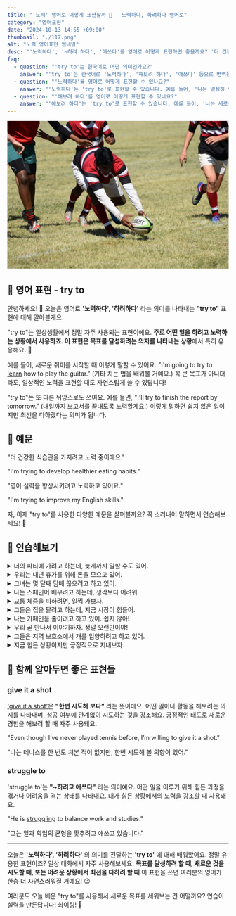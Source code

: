 ```yaml
---
title: "'노력' 영어로 어떻게 표현할까 💪 - 노력하다, 하려하다 영어로"
category: "영어표현"
date: "2024-10-13 14:55 +09:00"
thumbnail: "./117.png"
alt: "노력 영어표현 썸네일"
desc: "'노력하다', '~하려 하다', '애쓰다'를 영어로 어떻게 표현하면 좋을까요? '더 건강한 식습관을 가지려고 노력 중이에요.', '영어 실력을 향상시키려 하고 있어요.' 등을 영어로 표현하는 법을 배워봅시다. 다양한 예문을 통해서 연습하고 본인의 표현으로 만들어 보세요."
faq:
  - question: "'try to'는 한국어로 어떤 의미인가요?"
    answer: "'try to'는 한국어로 '노력하다', '해보려 하다', '애쓰다' 등으로 번역될 수 있습니다. 어떤 일을 해보려는 의도를 표현할 때 사용합니다."
  - question: "'노력하다'를 영어로 어떻게 표현할 수 있나요?"
    answer: "'노력하다'는 'try to'로 표현할 수 있습니다. 예를 들어, '나는 열심히 영어를 배우려고 노력하고 있어'는 'I am trying to learn English hard'로 말할 수 있습니다."
  - question: "'해보려 하다'를 영어로 어떻게 표현할 수 있나요?"
    answer: "'해보려 하다'는 'try to'로 표현할 수 있습니다. 예를 들어, '나는 새로운 요리를 해보려 해'는 'I am trying to cook a new dish'로 말할 수 있습니다."
---
```


![미식축구, 빨간색 하얀색 줄무늬, 공을 잡고있음](./117-1.jpg)

## 🌟 영어 표현 - try to

안녕하세요! 👋 오늘은 영어로 **'노력하다', '하려하다'** 라는 의미를 나타내는 **"try to"** 표현에 대해 알아볼게요.

"try to"는 일상생활에서 정말 자주 사용되는 표현이에요. **주로 어떤 일을 하려고 노력하는 상황에서 사용하죠. 이 표현은 목표를 달성하려는 의지를 나타내는 상황**에서 특히 유용해요. 💪

예를 들어, 새로운 취미를 시작할 때 이렇게 말할 수 있어요. "I'm going to try to [learn](/blog/in-english/245.learn/) how to play the guitar." (기타 치는 법을 배워볼 거예요.) 꼭 큰 목표가 아니더라도, 일상적인 노력을 표현할 때도 자연스럽게 쓸 수 있답니다!

"try to"는 또 다른 뉘앙스로도 쓰여요. 예를 들면, "I'll try to finish the report by tomorrow." (내일까지 보고서를 끝내도록 노력할게요.) 이렇게 말하면 쉽지 않은 일이지만 최선을 다하겠다는 의미가 됩니다.

<script async src="https://pagead2.googlesyndication.com/pagead/js/adsbygoogle.js?client=ca-pub-1465612013356152"
     crossorigin="anonymous"></script>
<!-- engple-horizontal-ad -->

<ins class="adsbygoogle"
     style="display:block"
     data-ad-client="ca-pub-1465612013356152"
     data-ad-slot="2106896038"
     data-ad-format="auto"
     data-full-width-responsive="true"></ins>

<script>
     (adsbygoogle = window.adsbygoogle || []).push({});
</script>

## 📖 예문

"더 건강한 식습관을 가지려고 노력 중이에요."

"I'm trying to develop healthier eating habits."

"영어 실력을 향상시키려고 노력하고 있어요."

"I'm trying to improve my English skills."

자, 이제 "try to"를 사용한 다양한 예문을 살펴볼까요? 꼭 소리내어 말하면서 연습해보세요! 🚀

## 💬 연습해보기

<details>
<summary>너의 파티에 가려고 하는데, 늦게까지 일할 수도 있어.</summary>
<span>I'm gonna try to make it to your party, but I might be working late.</span>
</details>

<details>
<summary>우리는 내년 휴가를 위해 돈을 모으고 있어.</summary>
<span>We're trying to save money for a vacation next year.</span>
</details>

<details>
<summary>그녀는 몇 달째 담배 끊으려고 하고 있어.</summary>
<span>She's been trying to quit smoking for months now.</span>
</details>

<details>
<summary>나는 스페인어 배우려고 하는데, 생각보다 어려워.</summary>
<span>I'm trying to learn Spanish, but it's harder than I thought.</span>
</details>

<details>
<summary>교통 체증을 피하려면, 일찍 가보자.</summary>
<span>Let's try to get there early to avoid the traffic.</span>
</details>

<details>
<summary>그들은 집을 팔려고 하는데, 지금 시장이 힘들어.</summary>
<span>They're trying to sell their house, but the market's <a href="/blog/in-english/183.tough/">tough</a> right now.</span>
</details>

<details>
<summary>나는 카페인을 줄이려고 하고 있어. 쉽지 않아!</summary>
<span>I'm trying to <a href="/blog/in-english/059.cut-back-on/">cut back on</a> caffeine. It's not easy!</span>
</details>

<details>
<summary>우리 곧 만나서 이야기하자. 정말 오랜만이야!</summary>
<span>We should try to <a href="/blog/in-english/021.catch-up-on/">catch up</a> soon. It's been ages!</span>
</details>

<details>
<summary>그들은 지역 보호소에서 개를 입양하려고 하고 있어.</summary>
<span>They're trying to adopt a dog from the local shelter.</span>
</details>

<details>
<summary>지금 힘든 상황이지만 긍정적으로 지내보자.</summary>
<span>Let's try to <a href="/blog/in-english/119.stay/">stay positive</a>, even though things are tough right now.</span>
</details>

## 🤝 함께 알아두면 좋은 표현들

### give it a shot

['give it a shot'](/blog/in-english/039.give-it-a-shot/)은 **"한번 시도해 보다"** 라는 뜻이에요. 어떤 일이나 활동을 해보려는 의지를 나타내며, 성공 여부에 관계없이 시도하는 것을 강조해요. 긍정적인 태도로 새로운 경험을 해보려 할 때 자주 사용돼요.

"Even though I’ve never played tennis before, I’m willing to give it a shot."

"나는 테니스를 한 번도 쳐본 적이 없지만, 한번 시도해 볼 의향이 있어."

### struggle to

'struggle to'는 **"~하려고 애쓰다"** 라는 의미예요. 어떤 일을 이루기 위해 힘든 과정을 겪거나 어려움을 겪는 상태를 나타내요. 대개 힘든 상황에서의 노력을 강조할 때 사용돼요.

"He is [struggling](/blog/잘-안돼-영어표현/) to balance work and studies."

"그는 일과 학업의 균형을 맞추려고 애쓰고 있습니다."

---

오늘은 **'노력하다', '하려하다'** 의 의미를 전달하는 **'try to'** 에 대해 배워봤어요. 정말 유용한 표현이죠? 일상 대화에서 자주 사용해보세요. **목표를 달성하려 할 때, 새로운 것을 시도할 때, 또는 어려운 상황에서 최선을 다하려 할 때** 이 표현을 쓰면 여러분의 영어가 한층 더 자연스러워질 거예요! 😉

여러분도 오늘 배운 "try to"를 사용해서 새로운 목표를 세워보는 건 어떨까요? 연습이 실력을 만든답니다! 화이팅! 💪
